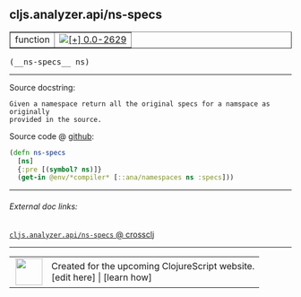 ## cljs.analyzer.api/ns-specs



 <table border="1">
<tr>
<td>function</td>
<td><a href="https://github.com/cljsinfo/cljs-api-docs/tree/0.0-2629"><img valign="middle" alt="[+] 0.0-2629" title="Added in 0.0-2629" src="https://img.shields.io/badge/+-0.0--2629-lightgrey.svg"></a> </td>
</tr>
</table>


 <samp>
(__ns-specs__ ns)<br>
</samp>

---





Source docstring:

```
Given a namespace return all the original specs for a namspace as originally
provided in the source.
```


Source code @ [github](https://github.com/clojure/clojurescript/blob/r2629/src/clj/cljs/analyzer/api.clj#L48-L53):

```clj
(defn ns-specs
  [ns]
  {:pre [(symbol? ns)]}
  (get-in @env/*compiler* [::ana/namespaces ns :specs]))
```

<!--
Repo - tag - source tree - lines:

 <pre>
clojurescript @ r2629
└── src
    └── clj
        └── cljs
            └── analyzer
                └── <ins>[api.clj:48-53](https://github.com/clojure/clojurescript/blob/r2629/src/clj/cljs/analyzer/api.clj#L48-L53)</ins>
</pre>

-->

---



###### External doc links:

[`cljs.analyzer.api/ns-specs` @ crossclj](http://crossclj.info/fun/cljs.analyzer.api/ns-specs.html)<br>

---

 <table>
<tr><td>
<img valign="middle" align="right" width="48px" src="http://i.imgur.com/Hi20huC.png">
</td><td>
Created for the upcoming ClojureScript website.<br>
[edit here] | [learn how]
</td></tr></table>

[edit here]:https://github.com/cljsinfo/cljs-api-docs/blob/master/cljsdoc/cljs.analyzer.api/ns-specs.cljsdoc
[learn how]:https://github.com/cljsinfo/cljs-api-docs/wiki/cljsdoc-files

<!--

This information was too distracting to show to readers, but I'll leave it
commented here since it is helpful to:

- pretty-print the data used to generate this document
- and show how to retrieve that data



The API data for this symbol:

```clj
{:ns "cljs.analyzer.api",
 :name "ns-specs",
 :signature ["[ns]"],
 :history [["+" "0.0-2629"]],
 :type "function",
 :full-name-encode "cljs.analyzer.api/ns-specs",
 :source {:code "(defn ns-specs\n  [ns]\n  {:pre [(symbol? ns)]}\n  (get-in @env/*compiler* [::ana/namespaces ns :specs]))",
          :title "Source code",
          :repo "clojurescript",
          :tag "r2629",
          :filename "src/clj/cljs/analyzer/api.clj",
          :lines [48 53]},
 :full-name "cljs.analyzer.api/ns-specs",
 :docstring "Given a namespace return all the original specs for a namspace as originally\nprovided in the source."}

```

Retrieve the API data for this symbol:

```clj
;; from Clojure REPL
(require '[clojure.edn :as edn])
(-> (slurp "https://raw.githubusercontent.com/cljsinfo/cljs-api-docs/catalog/cljs-api.edn")
    (edn/read-string)
    (get-in [:symbols "cljs.analyzer.api/ns-specs"]))
```

-->
